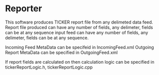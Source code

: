 # Reporter

This software produces TICKER report file from any delimeted data feed.
Report file produced can have any number of fields, any delimeter, fields can be at any sequence
input feed can have any number of fields, any delimeter, fields can be at any sequence.

Incoming Feed MetaData can be specifeid in IncomingFeed.xml
Outgoing Report MetaData can be specified in OutgoingFeed.xml

If report fields are calculated on then calculation logic can be specified in tickerReportLogic.h, tickerReportLogic.cpp
